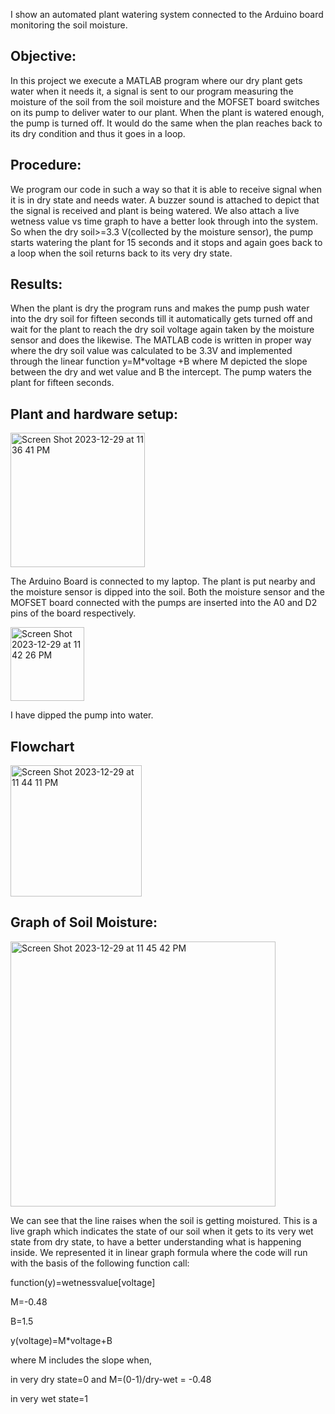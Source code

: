 I show an automated plant watering system connected to the Arduino board monitoring the soil moisture.

## Objective: 
In this project we execute a MATLAB program where our dry plant gets water when it needs it, a signal is sent to our program
measuring the moisture of the soil from the soil moisture and the MOFSET board switches on its pump
to deliver water to our plant. When the plant is watered enough, the pump is turned off. It would do the
same when the plan reaches back to its dry condition and thus it goes in a loop.

## Procedure: 
We program our code in such a way so that it is able to receive signal when it is in dry state and needs water. A
buzzer sound is attached to depict that the signal is received and plant is being watered. We also attach
a live wetness value vs time graph to have a better look through into the system. So when the dry
soil>=3.3 V(collected by the moisture sensor), the pump starts watering the plant for 15 seconds and it
stops and again goes back to a loop when the soil returns back to its very dry state. 

## Results:
When the plant is dry the program runs and makes the pump push water into the dry soil for fifteen seconds till it
automatically gets turned off and wait for the plant to reach the dry soil voltage again taken by the
moisture sensor and does the likewise. 
The MATLAB code is written in proper way where the dry soil value was calculated to be 3.3V and implemented through the linear function y=M*voltage
+B where M depicted the slope between the dry and wet value and B the intercept. The pump waters
the plant for fifteen seconds.

## Plant and hardware setup:
<img width="215" alt="Screen Shot 2023-12-29 at 11 36 41 PM" src="https://github.com/Adazaiya/water-system/assets/120755280/3857ce4f-6c5e-4493-9f99-e308ac3077d7">

The Arduino Board is connected to my laptop. The plant is put nearby and the moisture sensor is dipped
into the soil. Both the moisture sensor and the MOFSET board connected with the pumps are inserted
into the A0 and D2 pins of the board respectively. 

<img width="118" alt="Screen Shot 2023-12-29 at 11 42 26 PM" src="https://github.com/Adazaiya/water-system/assets/120755280/d1aa44b8-2149-41b7-aa06-f13c80b02f75">


I have dipped the pump into water. 


## Flowchart
<img width="210" alt="Screen Shot 2023-12-29 at 11 44 11 PM" src="https://github.com/Adazaiya/water-system/assets/120755280/8e9f727d-2710-46bd-bda3-653794c679fa">


## Graph of Soil Moisture:
<img width="424" alt="Screen Shot 2023-12-29 at 11 45 42 PM" src="https://github.com/Adazaiya/water-system/assets/120755280/81c786e7-fd5b-4e9b-983c-4451b28a141c">

We can see that the line raises when the soil is getting moistured. This is a live graph which indicates the
state of our soil when it gets to its very wet state from dry state, to have a better understanding what is
happening inside. We represented it in linear graph formula where the code will run with the basis of
the following function call:


function(y)=wetnessvalue[voltage]


M=-0.48


B=1.5


y(voltage)=M*voltage+B




where M includes the slope when,


in very dry state=0 and M=(0-1)/dry-wet = -0.48


in very wet state=1 
